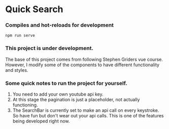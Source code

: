 # Quick Search

### Compiles and hot-reloads for development
```
npm run serve
```

### This project is under development.
  The base of this project comes from following Stephen Griders vue course. However, I modify some of the components to have different functionality and styles.

### Some quick notes to run the project for yourself.

1. You need to add your own youtube api key.
2. At this stage the pagination is just a placeholder, not actually functioning.
3. The SearchBar is currently set to make an api call on every keystroke. So have fun but don't wear out your api calls. This is one of the features being developed right now.
